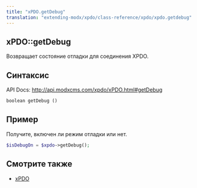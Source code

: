 ```yaml
---
title: "xPDO.getDebug"
translation: "extending-modx/xpdo/class-reference/xpdo/xpdo.getdebug"
---
```


## xPDO::getDebug

Возвращает состояние отладки для соединения XPDO.

## Синтаксис

API Docs: <http://api.modxcms.com/xpdo/xPDO.html#getDebug>

```php
boolean getDebug ()
```

## Пример

Получите, включен ли режим отладки или нет.

```php
$isDebugOn = $xpdo->getDebug();
```

## Смотрите также

-   [xPDO](extending-modx/xpdo "xPDO")
